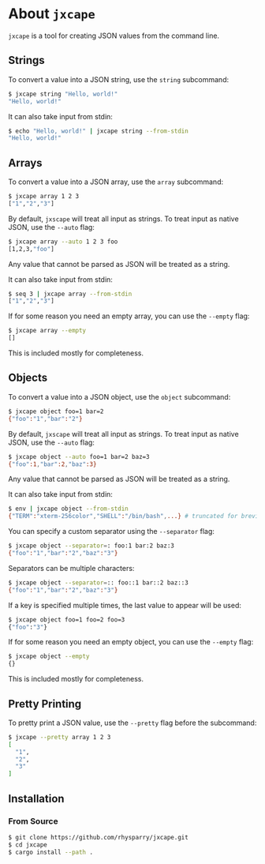 # About `jxcape`

`jxcape` is a tool for creating JSON values from the command line.

## Strings

To convert a value into a JSON string, use the `string` subcommand:

```bash
$ jxcape string "Hello, world!"
"Hello, world!"
```

It can also take input from stdin:

```bash
$ echo "Hello, world!" | jxcape string --from-stdin 
"Hello, world!"
```

## Arrays

To convert a value into a JSON array, use the `array` subcommand:

```bash
$ jxcape array 1 2 3
["1","2","3"]
```

By default, `jxscape` will treat all input as strings. To treat input as native JSON, use the `--auto` flag:

```bash
$ jxcape array --auto 1 2 3 foo
[1,2,3,"foo"]
```

Any value that cannot be parsed as JSON will be treated as a string.

It can also take input from stdin:
 
```bash
$ seq 3 | jxcape array --from-stdin
["1","2","3"]
```

If for some reason you need an empty array, you can use the `--empty` flag:

```bash
$ jxcape array --empty
[]
```

This is included mostly for completeness.

## Objects

To convert a value into a JSON object, use the `object` subcommand:

```bash
$ jxcape object foo=1 bar=2
{"foo":"1","bar":"2"}
```

By default, `jxscape` will treat all input as strings. To treat input as native JSON, use the `--auto` flag:

```bash
$ jxcape object --auto foo=1 bar=2 baz=3
{"foo":1,"bar":2,"baz":3}
```

Any value that cannot be parsed as JSON will be treated as a string.

It can also take input from stdin:
 
```bash
$ env | jxcape object --from-stdin
{"TERM":"xterm-256color","SHELL":"/bin/bash",...} # truncated for brevity
```

You can specify a custom separator using the `--separator` flag:

```bash
$ jxcape object --separator=: foo:1 bar:2 baz:3
{"foo":"1","bar":"2","baz":"3"}
```

Separators can be multiple characters:
```bash
$ jxcape object --separator=:: foo::1 bar::2 baz::3
{"foo":"1","bar":"2","baz":"3"}
```

If a key is specified multiple times, the last value to appear will be used:

```bash
$ jxcape object foo=1 foo=2 foo=3
{"foo":"3"}
```

If for some reason you need an empty object, you can use the `--empty` flag:

```bash
$ jxcape object --empty
{}
```

This is included mostly for completeness.

## Pretty Printing

To pretty print a JSON value, use the `--pretty` flag before the subcommand:

```bash
$ jxcape --pretty array 1 2 3
[
  "1",
  "2",
  "3"
]
```

## Installation

### From Source

```bash
$ git clone https://github.com/rhysparry/jxcape.git
$ cd jxcape
$ cargo install --path .
```